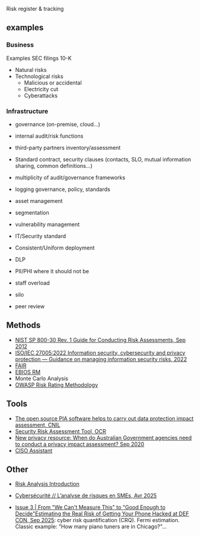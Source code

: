 
Risk register & tracking

## examples

### Business

Examples SEC filings 10-K

* Natural risks
* Technological risks
  * Malicious or accidental
  * Electricity cut
  * Cyberattacks

### Infrastructure

* governance (on-premise, cloud...)
* internal audit/risk functions
* third-party partners inventory/assessment
* Standard contract, security clauses (contacts, SLO, mutual information sharing, common definitions...)
* multiplicity of audit/governance frameworks
* logging governance, policy, standards

* asset management
* segmentation
* vulnerability management
* IT/Security standard
* Consistent/Uniform deployment
* DLP
* PII/PHI where it should not be

* staff overload
* silo
* peer review

## Methods

* [NIST SP 800-30 Rev. 1 Guide for Conducting Risk Assessments, Sep 2012](https://csrc.nist.gov/pubs/sp/800/30/r1/final)
* [ISO/IEC 27005:2022 Information security, cybersecurity and privacy protection — Guidance on managing information security risks, 2022](https://www.iso.org/standard/80585.html)
* [FAIR](https://www.fairinstitute.org/what-is-fair)
* [EBIOS RM](https://www.ssi.gouv.fr/en/guide/ebios-risk-manager-the-method/)
* Monte Carlo Analysis
* [OWASP Risk Rating Methodology](https://owasp.org/www-community/OWASP_Risk_Rating_Methodology)

## Tools

* [The open source PIA software helps to carry out data protection impact assessment, CNIL](https://www.cnil.fr/en/open-source-pia-software-helps-carry-out-data-protection-impact-assesment)
* [Security Risk Assessment Tool, OCR](https://www.healthit.gov/topic/privacy-security-and-hipaa/security-risk-assessment-tool)
* [New privacy resource: When do Australian Government agencies need to conduct a privacy impact assessment? Sep 2020](https://www.oaic.gov.au/updates/news-and-media/new-privacy-resource-when-do-australian-government-agencies-need-to-conduct-a-privacy-impact-assessment/)
* [CISO Assistant](https://intuitem.gitbook.io/ciso-assistant/guide/creating-your-first-risk-assessment)

## Other

* [Risk Analysis Introduction](https://www.sra.org/risk-analysis-introduction/)

* [Cybersécurité // L’analyse de risques en SMEs, Avr 2025](https://www.linkedin.com/posts/serge-misik-71992a10_tpe-pme-cybersaezcuritaez-activity-7322364639785164801-1_m9?)
* [Issue 3 | From "We Can't Measure This" to "Good Enough to Decide"Estimating the Real Risk of Getting Your Phone Hacked at DEF CON, Sep 2025](https://newsletter.heatmapstohistograms.com/p/issue-3-from-we-cant-measure-this): cyber risk quantification (CRQ). Fermi estimation. Classic example: "How many piano tuners are in Chicago?"...

